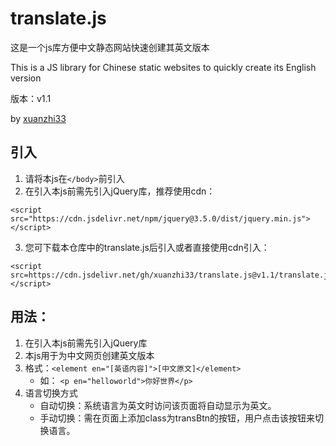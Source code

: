 # translate.js

这是一个js库方便中文静态网站快速创建其英文版本

This is a JS library for Chinese static websites to quickly create its English version

版本：v1.1

by [xuanzhi33](http://www.xuanzhi33.top)

## 引入
1. 请将本js在`</body>`前引入
2. 在引入本js前需先引入jQuery库，推荐使用cdn：

```
<script src="https://cdn.jsdelivr.net/npm/jquery@3.5.0/dist/jquery.min.js"></script>
```
3. 您可下载本仓库中的translate.js后引入或者直接使用cdn引入：

```
<script src=https://cdn.jsdelivr.net/gh/xuanzhi33/translate.js@v1.1/translate.js"></script>
```

## 用法：
1. 在引入本js前需先引入jQuery库
2. 本js用于为中文网页创建英文版本
3. 格式：`<element en="[英语内容]">[中文原文]</element>`
    - 如： `<p en="helloworld">你好世界</p>`
4. 语言切换方式
    - 自动切换：系统语言为英文时访问该页面将自动显示为英文。
    - 手动切换：需在页面上添加class为transBtn的按钮，用户点击该按钮来切换语言。
